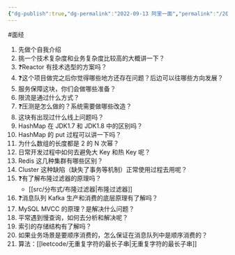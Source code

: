 ```yaml
---
{"dg-publish":true,"dg-permalink":"2022-09-13 阿里一面","permalink":"/2022-09-13 阿里一面/"}
---
```



#面经 

1. 先做个自我介绍
2. 挑一个技术复杂度和业务复杂度比较高的大概讲一下？
3. ❓Reactor 有技术选型的方案吗？
4. ❓这个项目做完之后你觉得哪些地方还存在问题？后边可以往哪些方向发展？
5. 服务保障这块，你们会做哪些准备？
6. 限流是通过什么方式？
7. ❓压测是怎么做的？系统需要做哪些改造？
8. 这块有出现过什么线上问题吗？
9. HashMap 在 JDK1.7 和 JDK1.8 中的区别吗？
10. HashMap 的 put 过程可以讲一下吗？
11. 为什么数组的长度都是 2 的 N 次幂？
12. 日常开发过程中如何去避免大 Key 和热 Key 呢？
13. Redis 这几种集群有哪些区别？
14. Cluster 这种缺陷（缺失了事务等机制）正常使用过程去用呢？
15. ❓有了解布隆过滤器的原理吗？
	- [[src/分布式/布隆过滤器\|布隆过滤器]]
16. ❓消息队列 Kafka 生产和消费的底层原理有了解吗？
17. MySQL MVCC 的原理？是解决什么问题？
18. 平常遇到慢查询，如何去分析和解决呢？
19. 索引的存储结构有了解吗？
20. 如果业务场景是要顺序消费的，怎么保证在消息队列中是顺序消费的？
21. 算法：[[leetcode/无重复字符的最长子串\|无重复字符的最长子串]]